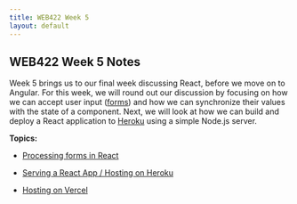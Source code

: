 ```yaml
---
title: WEB422 Week 5
layout: default
---
```


## WEB422 Week 5 Notes

Week 5 brings us to our final week discussing React, before we move on to Angular.  For this week, we will round out our discussion by focusing on how we can accept user input ([forms](https://reactjs.org/docs/forms.html)) and how we can synchronize their values with the state of a component.  Next, we will look at how we can build and deploy a React application to [Heroku](https://www.heroku.com) using a simple Node.js server.

**Topics:**

* [Processing forms in React](react-forms)

* [Serving a React App / Hosting on Heroku](serving-react-heroku)

* [Hosting on Vercel](serving-react-vercel)

<br>